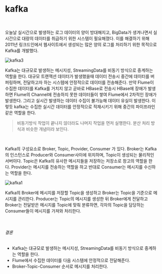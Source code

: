 kafka
===================

<br>

오늘날 실시간으로 발생하는 로그 데이터의 양이 방대해지고, BigData가 생겨나면서 실시간으로 대량의 데이터를 취급하기 위한 시스템이 필요해졌다. 이를 해결하기 위해 2011년 링크드인에서 웹사이트에서 생성되는 많은 양의 로그를 처리하기 위한 목적으로 Kafka를 개발했다.

![kafka3](https://user-images.githubusercontent.com/82218035/116209670-1a5d3a00-a77d-11eb-8900-39111d65465b.PNG)

Kafka는 대규모로 발생하는 메시지성, StreamingData를 비동기 방식으로 중계하는 역할을 한다. 대규모 트랜잭션 데이터가 발생했을때 데이터 전송시 중간에 데이터를 버퍼링하며, 전달하고자 하는 시스템에 안정적으로 데이터를 전송해준다. 만약 Flume이 수집한 데이터를 Kafka를 거치지 않고 곧바로 HBase로 전송시 HBase에 장애가 발생하면 Flume의 Channel에 전송하지 못한 데이터들이 쌓여 Flume에서 2차적인 장애가 발생한다. 그리고 실시간 발생하는 데이터 수집이 불가능해 데이터 유실이 발생한다. 이렇듯 kafka는 수집한 실시간 데이터를 안정적으로 적재시키기 위해 중간의 파이프라인 같은 역할을 한다.

>비동기방식
작업이 끝나지 않더라도 나머지 작업을 먼저 실행한다.
분산 처리 방식과 비슷한 개념이라 보인다.

<br>

Kafka의 구성요소로 Broker, Topic, Provider, Consumer 가 있다. Broker는 Kafka의 인스턴스로 Producer와 Consumer사이에 위치하며, Topic이 생성되는 물리적인 서버이다. Topic은 Kafka의 유사한 메시지들을 저장하는 저장소로 창고의 역할을 한다. Provider는 메시지를 전송하는 역할을 하고 반대로 Consumer는 메시지를 수신하는 역할을 한다.

![kafka1](https://user-images.githubusercontent.com/82218035/116209732-28ab5600-a77d-11eb-84a4-410fc1a9481c.PNG)

Kafka의 Broker에 메시지를 저장할 Topic을 생성하고 Broker는 Topic을 기준으로 메시지를 관리한다. Producer는 Topic의 메시지를 생성한 뒤 Broker에게 전달하고 Broker는 전달받은 메시지를 Topic에 맞춰 분류하면, 각자의 Topic을 담당하는 Consumer들이 메시지를 가져와 처리한다.

<br>

###### 결론
- Kafka는 대규모로 발생하는 메시지성, StreamingData를 비동기 방식으로 중계하는 역할을 한다.
- Flume에서 수집한 데이터를 다음 시스템에 안정적으로 전달해준다.
- Broker-Topic-Consumer 순서로 메시지를 처리한다.

